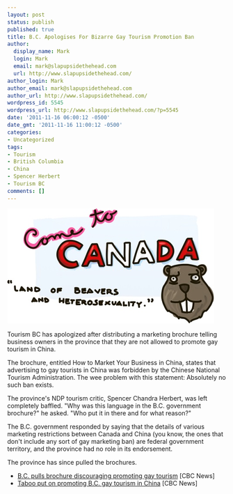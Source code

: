 ```yaml
---
layout: post
status: publish
published: true
title: B.C. Apologises For Bizarre Gay Tourism Promotion Ban
author:
  display_name: Mark
  login: Mark
  email: mark@slapupsidethehead.com
  url: http://www.slapupsidethehead.com/
author_login: Mark
author_email: mark@slapupsidethehead.com
author_url: http://www.slapupsidethehead.com/
wordpress_id: 5545
wordpress_url: http://www.slapupsidethehead.com/?p=5545
date: '2011-11-16 06:00:12 -0500'
date_gmt: '2011-11-16 11:00:12 -0500'
categories:
- Uncategorized
tags:
- Tourism
- British Columbia
- China
- Spencer Herbert
- Tourism BC
comments: []
---
```

![Come to Canada, Land of Beavers and Heterosexuality!](/wp-content/media/2011/11/beavers-and-heterosexuality.jpg "That's one heterosexual beaver!")

Tourism BC has apologized after distributing a marketing brochure telling business owners in the province that they are not allowed to promote gay tourism in China.

The brochure, entitled How to Market Your Business in China, states that advertising to gay tourists in China was forbidden by the Chinese National Tourism Administration. The wee problem with this statement: Absolutely no such ban exists.

The province's NDP tourism critic, Spencer Chandra Herbert, was left completely baffled. "Why was this language in the B.C. government brochure?" he asked.  "Who put it in there and for what reason?"

The B.C. government responded by saying that the details of various marketing restrictions between Canada and China  (you know, the ones that don't include any sort of gay marketing ban) are federal government territory, and the province had no role in its endorsement.

The province has since pulled the brochures.

- [B.C. pulls brochure discouraging promoting gay tourism](http://www.cbc.ca/news/canada/british-columbia/story/2011/11/08/bc-gay-tourism-china-brochure.html) [CBC News]
- [Taboo put on promoting B.C. gay tourism in China](http://www.cbc.ca/news/canada/british-columbia/story/2011/11/07/bc-brochure-no-gay-tourism-promotion.html) [CBC News]
